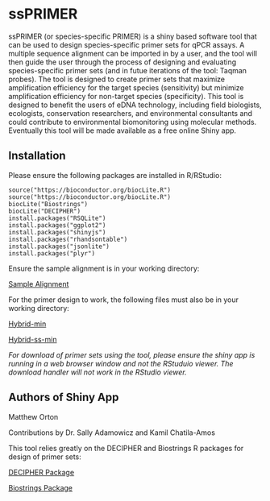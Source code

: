 # ssPRIMER
ssPRIMER (or species-specific PRIMER) is a shiny based software tool that can be used to design species-specific primer sets for qPCR assays. A multiple sequence alignment can be imported in by a user, and the tool will then guide the user through the process of designing and evaluating species-specific primer sets (and in futue iterations of the tool: Taqman probes). The tool is designed to create primer sets that maximize amplification efficiency for the target species (sensitivity) but minimize amplification efficiency for non-target species (specificity). This tool is designed to benefit the users of eDNA technology, including field biologists, ecologists, conservation researchers, and environmental consultants and could contribute to environmental biomonitoring using molecular methods.     
Eventually this tool will be made available as a free online Shiny app.

## Installation

Please ensure the following packages are installed in R/RStudio:

```
source("https://bioconductor.org/biocLite.R")
source("https://bioconductor.org/biocLite.R")
biocLite("Biostrings")
biocLite("DECIPHER")
install.packages("RSQLite")
install.packages("ggplot2")
install.packages("shinyjs")
install.packages("rhandsontable")
install.packages("jsonlite")
install.packages("plyr")
```

Ensure the sample alignment is in your working directory:

[Sample Alignment](sampleAlignment.fas)

For the primer design to work, the following files must also be in your working directory:

[Hybrid-min](hybrid-min.exe)

[Hybrid-ss-min](hybrid-ss-min.exe)

*For download of primer sets using the tool, please ensure the shiny app is running in a web browser window and not 
the RStuduio viewer. The download handler will not work in the RStudio viewer.*

## Authors of Shiny App
Matthew Orton

Contributions by Dr. Sally Adamowicz and Kamil Chatila-Amos

This tool relies greatly on the DECIPHER and Biostrings R packages for design of primer sets:

[DECIPHER Package](https://bioconductor.org/packages/release/bioc/html/DECIPHER.html)

[Biostrings Package](http://bioconductor.org/packages/release/bioc/html/Biostrings.html)
